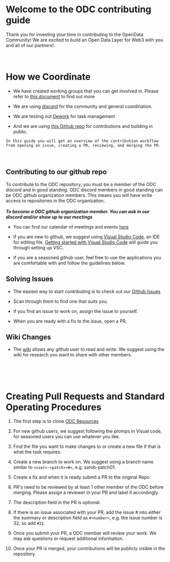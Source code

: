 # Welcome to the ODC contributing guide

Thank you for investing your time in contributing to the OpenData Community!  We are excited to build an Open Data Layer for Web3 with you and all of our partners!. 
<br />
<br />
<br />

# How we Coordinate
- We have created working groups that you can get involved in. Please refer to [this document]() to find out more

- We are using [discord](https://discord.gg/havA38Xa7q) for the community and general coordination.

- We are testing out [Dework](https://app.dework.xyz/opendata-community.) for task management

- And we are using [this Github repo](https://github.com/OpenDataforWeb3/Resources) for contributions and building in public.

`In this guide you will get an overview of the contribution workflow from opening an issue, creating a PR, reviewing, and merging the PR.`
<br />
<br />
<br />
## Contributing to our github repo

To contribute to the ODC repository, you must be a member of the ODC discord and in good standing. ODC discord members in good standing can be ODC github organization members. This means you will have write access to repositories in the ODC organization. 
<br />
<br />
***To become a ODC github organization member. You can ask in our discord and/or show up to our meetings***

- You can find our calendar of meetings and events [here](https://calendar.google.com/calendar/u/0/embed?src=698a35b1c1a24bdae78f30cbe3fc081c5fbb681c748a45df61040c6e6f26c932@group.calendar.google.com&ctz=America/Los_Angeles)


- If you are new to github, we suggest using [Visual Studio Code](https://code.visualstudio.com), an IDE for editing file. [Getting started with Visual Studio Code](https://code.visualstudio.com/docs/introvideos/basics) will guide you through setting up VSC. 

- If you are a seasoned github user, feel free to use the applications you are comfortable with and follow the guidelines below.

## Solving Issues

- The easiest way to start contributing is to check out our [Github Issues](https://github.com/OpenDataforWeb3/Resources/issues)

- Scan through them to find one that suits you. 

- If you find an issue to work on, assign the issue to yourself.

- When you are ready with a fix to the issue, open a PR.


## Wiki Changes

- The [wiki](https://github.com/OpenDataforWeb3/Resources/wiki) allows any github user to read and write. We suggest using the wiki for research you want to share with other members. 

<br />
<br />
<br />

# Creating Pull Requests and Standard Operating Procedures

1. The first step is to clone [ODC Resources](https://github.com/OpenDataforWeb3/Resources)

2. For new github users, we suggest following the promps in Visual code, for seasoned users you can use whatever you like. 

3. Find the file you want to make changes to or create a new file if that is what the task requires.

4. Create a new branch to work on. We suggest using a branch name similar to `<user>-<patch><#>`, e.g. sarob-patch01.

5. Create a fix and when it is ready submit a PR to the original Repo

6. PR's need to be reviewed by at least 1 other member of the ODC before merging. Please assign a reviewer in your PR and label it accordingly.

7. The description field in the PR is optional. 

8. If there is an issue associated with your PR, add the issue # into either the summary or description field as `#<number>`, e.g. the issue number is 32, so add `#32`.  

9. Once you submit your PR, a ODC member will review your work. We may ask questions or request additional information.

10. Once your PR is merged, your contributions will be publicly visible in the repository.  
